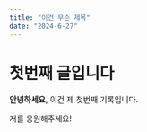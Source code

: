 ```yaml
---
title: "이건 무슨 제목"
date: "2024-6-27"
---
```


# 첫번째 글입니다

**안녕하세요**, 이건 제 첫번째 기록입니다.

저를 응원해주세요!
